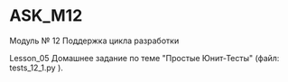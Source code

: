 # ASK_M12
Модуль № 12 Поддержка цикла разработки

Lesson_05 Домашнее задание по теме "Простые Юнит-Тесты" (файл: tests_12_1.py ).


